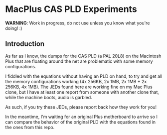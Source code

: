 # MacPlus CAS PLD Experiments

**WARNING**: Work in progress, do not use unless you know what you're doing! :)

## Introduction

As far as I know, the dumps for the CAS PLD (a PAL 20L8) on the Macintosh Plus that are floating around the net are problematic with some memory configurations.

I fiddled with the equations without having an PLD on hand, to try and get all the memory configurations working (4x 256KB, 2x 1MB, 2x 1MB + 2x 256KB, 4x 1MB). The JEDs 
found here are working fine on my Mac Plus clone, but I have at least one report from someone with another clone that, while the machine boots, audio is garbled.

As such, if you try these JEDs, please report back how they work for you!

In the meantime, I'm waiting for an original Plus motherboard to arrive so I can compare the behavior of the original PLD with the equations found in the ones from this repo.
